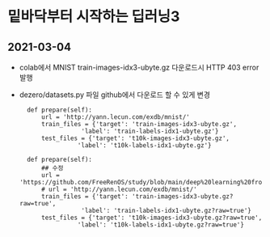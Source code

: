 # 밑바닥부터 시작하는 딥러닝3
## 2021-03-04
- colab에서 MNIST train-images-idx3-ubyte.gz 다운로드시 HTTP 403 error 발행
- dezero/datasets.py 파일 github에서 다운로드 할 수 있게 변경
		
		def prepare(self):
			url = 'http://yann.lecun.com/exdb/mnist/'
			train_files = {'target': 'train-images-idx3-ubyte.gz',
				       'label': 'train-labels-idx1-ubyte.gz'}
			test_files = {'target': 't10k-images-idx3-ubyte.gz',
				      'label': 't10k-labels-idx1-ubyte.gz'}
		
		def prepare(self):
			## 수정
			url = 'https://github.com/FreeRenOS/study/blob/main/deep%20learning%20from%20scratch%203/'
			# url = 'http://yann.lecun.com/exdb/mnist/'
			train_files = {'target': 'train-images-idx3-ubyte.gz?raw=true',
				       'label': 'train-labels-idx1-ubyte.gz?raw=true'}
			test_files = {'target': 't10k-images-idx3-ubyte.gz?raw=true',
				      'label': 't10k-labels-idx1-ubyte.gz?raw=true'}
